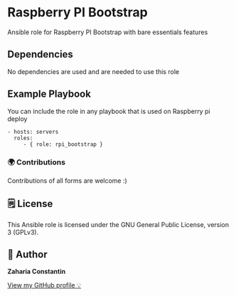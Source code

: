 Raspberry PI Bootstrap
=========

Ansible role for Raspberry PI Bootstrap with bare essentials features

Dependencies
------------

No dependencies are used and are needed to use this role

Example Playbook
----------------

You can include the role in any playbook that is used on Raspberry pi deploy

    - hosts: servers
      roles:
         - { role: rpi_bootstrap }

### 🌍 Contributions

Contributions of all forms are welcome :)

## 🗒 License

This Ansible role is licensed under the GNU General Public License, version 3 (GPLv3).

## 👀 Author

**Zaharia Constantin**

[View my GitHub profile 💡](https://github.com/soulraven)
